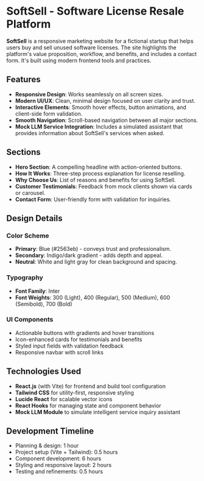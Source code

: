 # SoftSell - Software License Resale Platform

**SoftSell** is a responsive marketing website for a fictional startup that helps users buy and sell unused software licenses. The site highlights the platform's value proposition, workflow, and benefits, and includes a contact form. It's built using modern frontend tools and practices.

## Features

- **Responsive Design**: Works seamlessly on all screen sizes.
- **Modern UI/UX**: Clean, minimal design focused on user clarity and trust.
- **Interactive Elements**: Smooth hover effects, button animations, and client-side form validation.
- **Smooth Navigation**: Scroll-based navigation between all major sections.
- **Mock LLM Service Integration**: Includes a simulated assistant that provides information about SoftSell's services when asked.

## Sections

- **Hero Section**: A compelling headline with action-oriented buttons.
- **How It Works**: Three-step process explanation for license reselling.
- **Why Choose Us**: List of reasons and benefits for using SoftSell.
- **Customer Testimonials**: Feedback from mock clients shown via cards or carousel.
- **Contact Form**: User-friendly form with validation for inquiries.

## Design Details

### Color Scheme

- **Primary**: Blue (#2563eb) - conveys trust and professionalism.
- **Secondary**: Indigo/dark gradient - adds depth and appeal.
- **Neutral**: White and light gray for clean background and spacing.

### Typography

- **Font Family**: Inter
- **Font Weights**: 300 (Light), 400 (Regular), 500 (Medium), 600 (Semibold), 700 (Bold)

### UI Components

- Actionable buttons with gradients and hover transitions
- Icon-enhanced cards for testimonials and benefits
- Styled input fields with validation feedback
- Responsive navbar with scroll links

## Technologies Used

- **React.js** (with Vite) for frontend and build tool configuration
- **Tailwind CSS** for utility-first, responsive styling
- **Lucide React** for scalable vector icons
- **React Hooks** for managing state and component behavior
- **Mock LLM Module** to simulate intelligent service inquiry assistant

## Development Timeline

- Planning & design: 1 hour
- Project setup (Vite + Tailwind): 0.5 hours
- Component development: 6 hours
- Styling and responsive layout: 2 hours
- Testing and refinements: 0.5 hours


